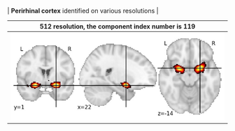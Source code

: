 


| **Perirhinal cortex** identified on various resolutions |

| 512 resolution, the component index number is 119|  
|:---:|  
| ![Component 512](../512/final/119.jpg "From component 512: Perirhinal cortex") |